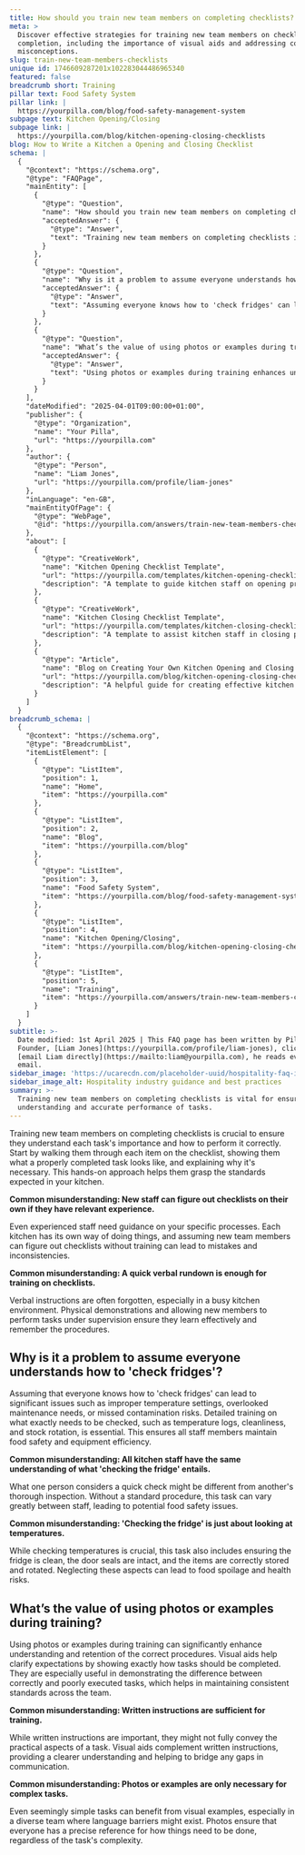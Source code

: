 ```yaml
---
title: How should you train new team members on completing checklists?
meta: >
  Discover effective strategies for training new team members on checklist
  completion, including the importance of visual aids and addressing common
  misconceptions.
slug: train-new-team-members-checklists
unique id: 1746609287201x102283044486965340
featured: false
breadcrumb short: Training
pillar text: Food Safety System
pillar link: |
  https://yourpilla.com/blog/food-safety-management-system
subpage text: Kitchen Opening/Closing
subpage link: |
  https://yourpilla.com/blog/kitchen-opening-closing-checklists
blog: How to Write a Kitchen a Opening and Closing Checklist
schema: |
  {
    "@context": "https://schema.org",
    "@type": "FAQPage",
    "mainEntity": [
      {
        "@type": "Question",
        "name": "How should you train new team members on completing checklists?",
        "acceptedAnswer": {
          "@type": "Answer",
          "text": "Training new team members on completing checklists is vital for ensuring understanding and accurate performance of tasks. Begin by explaining each task on the checklist, demonstrating a properly completed task, and explaining its importance. This approach helps new members learn the standards expected in your kitchen."
        }
      },
      {
        "@type": "Question",
        "name": "Why is it a problem to assume everyone understands how to 'check fridges'?",
        "acceptedAnswer": {
          "@type": "Answer",
          "text": "Assuming everyone knows how to 'check fridges' can lead to issues like improper temperature settings, missed maintenance, or contamination risks. Detailed training should cover checking temperature logs, cleanliness, and stock rotation to maintain food safety and equipment efficiency."
        }
      },
      {
        "@type": "Question",
        "name": "What’s the value of using photos or examples during training?",
        "acceptedAnswer": {
          "@type": "Answer",
          "text": "Using photos or examples during training enhances understanding and retention. Visual aids help clarify expectations, showing the correct way to complete tasks, and ensure consistent standards across the team."
        }
      }
    ],
    "dateModified": "2025-04-01T09:00:00+01:00",
    "publisher": {
      "@type": "Organization",
      "name": "Your Pilla",
      "url": "https://yourpilla.com"
    },
    "author": {
      "@type": "Person",
      "name": "Liam Jones",
      "url": "https://yourpilla.com/profile/liam-jones"
    },
    "inLanguage": "en-GB",
    "mainEntityOfPage": {
      "@type": "WebPage",
      "@id": "https://yourpilla.com/answers/train-new-team-members-checklists"
    },
    "about": [
      {
        "@type": "CreativeWork",
        "name": "Kitchen Opening Checklist Template",
        "url": "https://yourpilla.com/templates/kitchen-opening-checklist",
        "description": "A template to guide kitchen staff on opening procedures, ensuring a consistent and thorough start to the kitchen's operations."
      },
      {
        "@type": "CreativeWork",
        "name": "Kitchen Closing Checklist Template",
        "url": "https://yourpilla.com/templates/kitchen-closing-checklist",
        "description": "A template to assist kitchen staff in closing procedures, promoting thorough and consistent end-of-day tasks."
      },
      {
        "@type": "Article",
        "name": "Blog on Creating Your Own Kitchen Opening and Closing Checklists",
        "url": "https://yourpilla.com/blog/kitchen-opening-closing-checklists",
        "description": "A helpful guide for creating effective kitchen opening and closing checklists tailored to specific site requirements."
      }
    ]
  }
breadcrumb_schema: |
  {
    "@context": "https://schema.org",
    "@type": "BreadcrumbList",
    "itemListElement": [
      {
        "@type": "ListItem",
        "position": 1,
        "name": "Home",
        "item": "https://yourpilla.com"
      },
      {
        "@type": "ListItem",
        "position": 2,
        "name": "Blog",
        "item": "https://yourpilla.com/blog"
      },
      {
        "@type": "ListItem",
        "position": 3,
        "name": "Food Safety System",
        "item": "https://yourpilla.com/blog/food-safety-management-system"
      },
      {
        "@type": "ListItem",
        "position": 4,
        "name": "Kitchen Opening/Closing",
        "item": "https://yourpilla.com/blog/kitchen-opening-closing-checklists"
      },
      {
        "@type": "ListItem",
        "position": 5,
        "name": "Training",
        "item": "https://yourpilla.com/answers/train-new-team-members-checklists"
      }
    ]
  }
subtitle: >-
  Date modified: 1st April 2025 | This FAQ page has been written by Pilla
  Founder, [Liam Jones](https://yourpilla.com/profile/liam-jones), click to
  [email Liam directly](https://mailto:liam@yourpilla.com), he reads every
  email.
sidebar_image: 'https://ucarecdn.com/placeholder-uuid/hospitality-faq-image.jpg'
sidebar_image_alt: Hospitality industry guidance and best practices
summary: >-
  Training new team members on completing checklists is vital for ensuring
  understanding and accurate performance of tasks.
---
```

Training new team members on completing checklists is crucial to ensure they understand each task's importance and how to perform it correctly. Start by walking them through each item on the checklist, showing them what a properly completed task looks like, and explaining why it's necessary. This hands-on approach helps them grasp the standards expected in your kitchen.

**Common misunderstanding: New staff can figure out checklists on their own if they have relevant experience.**

Even experienced staff need guidance on your specific processes. Each kitchen has its own way of doing things, and assuming new team members can figure out checklists without training can lead to mistakes and inconsistencies.

**Common misunderstanding: A quick verbal rundown is enough for training on checklists.**

Verbal instructions are often forgotten, especially in a busy kitchen environment. Physical demonstrations and allowing new members to perform tasks under supervision ensure they learn effectively and remember the procedures.

## Why is it a problem to assume everyone understands how to 'check fridges'?

Assuming that everyone knows how to 'check fridges' can lead to significant issues such as improper temperature settings, overlooked maintenance needs, or missed contamination risks. Detailed training on what exactly needs to be checked, such as temperature logs, cleanliness, and stock rotation, is essential. This ensures all staff members maintain food safety and equipment efficiency.

**Common misunderstanding: All kitchen staff have the same understanding of what 'checking the fridge' entails.**

What one person considers a quick check might be different from another's thorough inspection. Without a standard procedure, this task can vary greatly between staff, leading to potential food safety issues.

**Common misunderstanding: 'Checking the fridge' is just about looking at temperatures.**

While checking temperatures is crucial, this task also includes ensuring the fridge is clean, the door seals are intact, and the items are correctly stored and rotated. Neglecting these aspects can lead to food spoilage and health risks.

## What’s the value of using photos or examples during training?

Using photos or examples during training can significantly enhance understanding and retention of the correct procedures. Visual aids help clarify expectations by showing exactly how tasks should be completed. They are especially useful in demonstrating the difference between correctly and poorly executed tasks, which helps in maintaining consistent standards across the team.

**Common misunderstanding: Written instructions are sufficient for training.**

While written instructions are important, they might not fully convey the practical aspects of a task. Visual aids complement written instructions, providing a clearer understanding and helping to bridge any gaps in communication.

**Common misunderstanding: Photos or examples are only necessary for complex tasks.**

Even seemingly simple tasks can benefit from visual examples, especially in a diverse team where language barriers might exist. Photos ensure that everyone has a precise reference for how things need to be done, regardless of the task's complexity.
